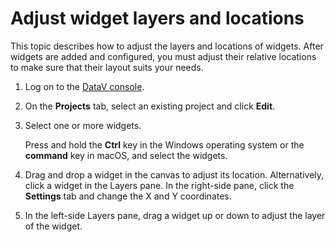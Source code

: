 # Adjust widget layers and locations

This topic describes how to adjust the layers and locations of widgets. After widgets are added and configured, you must adjust their relative locations to make sure that their layout suits your needs.

1.  Log on to the [DataV console](https://datav.alibabacloud.com/).

2.  On the **Projects** tab, select an existing project and click **Edit**.

3.  Select one or more widgets.

    Press and hold the **Ctrl** key in the Windows operating system or the **command** key in macOS, and select the widgets.

4.  Drag and drop a widget in the canvas to adjust its location. Alternatively, click a widget in the Layers pane. In the right-side pane, click the **Settings** tab and change the X and Y coordinates.

5.  In the left-side Layers pane, drag a widget up or down to adjust the layer of the widget.


